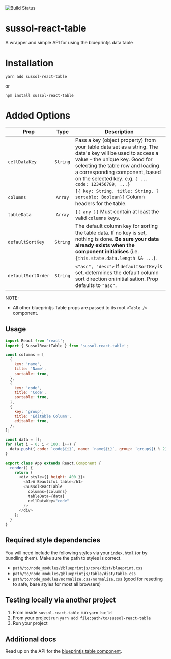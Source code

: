 ![Build Status](http://54.206.8.184:8080/buildStatus/icon?job=sussol-react-table-test)

# sussol-react-table
A wrapper and simple API for using the blueprintjs data table

# Installation
`yarn add sussol-react-table`

or

`npm install sussol-react-table`

# Added Options

| Prop          | Type          | Description  |
| ------------- |:-------------:| ------------ |
| `cellDataKey` | `String`      | Pass a key (object property) from your table data set as a string. The data's key will be used to access a value &ndash; the unique key. Good for selecting the table row and loading a corresponding component, based on the selected key. e.g. `{ ... code: 123456789, ...}` |
| `columns`     | `Array`| `[{ key: String, title: String, ?sortable: Boolean}]` Column headers for the table. |
| `tableData`   | `Array` | `[{ any }]` Must contain at least the valid `columns` keys. |
| `defaultSortKey` | `String` | The default column key for sorting the table data. If no key is set, nothing is done. **Be sure your data already exists when the component initialises** (i.e. `{this.state.data.length && ...`). |
| `defaultSortOrder` | `String` | `<"asc", "desc">` If `defaultSortKey` is set, determines the default column sort direction on initialisation. Prop defaults to `"asc"`. |

NOTE:

* All other blueprintjs Table props are passed to its root `<Table />` component.

## Usage
```js
import React from 'react';
import { SussolReactTable } from 'sussol-react-table';

const columns = [
  {
    key: 'name',
    title: 'Name',
    sortable: true,
  },
  {
    key: 'code',
    title: 'Code',
    sortable: true,
  },
  {
    key: 'group',
    title: 'Editable Column',
    editable: true,
  },
];

const data = [];
for (let i = 0; i < 100; i++) {
  data.push({ code: `code${i}`, name: `name${i}`, group: `group${i % 2}` });
}

export class App extends React.Component {
  render() {
    return (
      <div style={{ height: 400 }}>
        <h1>A Beautiful table</h1>
        <SussolReactTable
          columns={columns}
          tableData={data}
          cellDataKey="code"
        />
      </div>
    );
  }
}
```

## Required style dependencies
You will need include the following styles via your `index.html` (or by bundling them). Make sure the path to styles is correct.

* `path/to/node_modules/@blueprintjs/core/dist/blueprint.css`
* `path/to/node_modules/@blueprintjs/table/dist/table.css`
* `path/to/node_modules/normalize.css/normalize.css` (good for resetting to safe, base styles for most all browsers)

## Testing locally via another project

1. From inside `sussol-react-table` run `yarn build`
2. From your project run `yarn add file:path/to/sussol-react-table`
3. Run your project

## Additional docs

Read up on the API for the [blueprintjs table component](http://blueprintjs.com/docs/#components.table-js.api).
